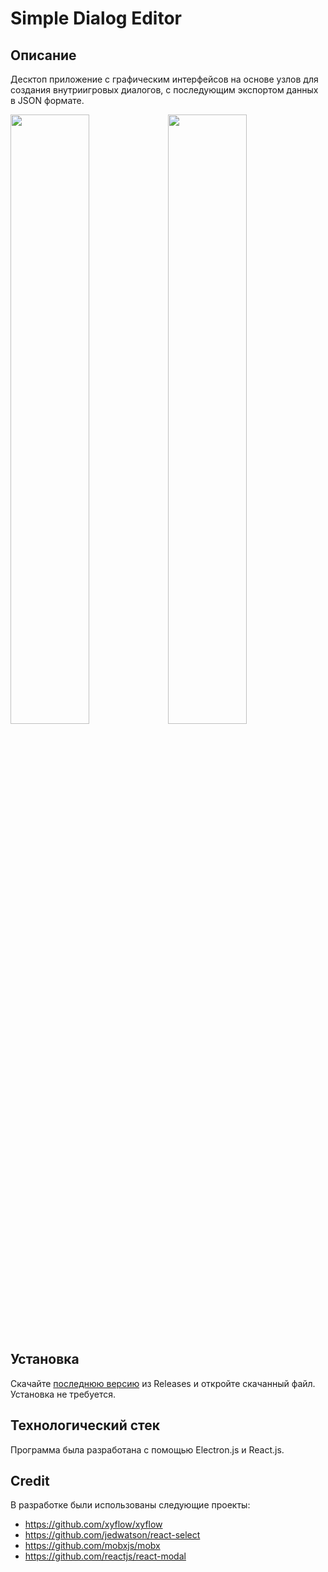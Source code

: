 # Simple Dialog Editor
## Описание
Десктоп приложение с графическим интерфейсов на основе узлов для создания внутриигровых диалогов, с последующим экспортом данных в JSON формате.
<div>
  <img src="https://github.com/MentalSmoge/Simple-Dialog-Editor/assets/44842017/36cab4fe-f87a-4c40-9ccf-e95287c6bce1" width="50%"><img src="https://github.com/MentalSmoge/Simple-Dialog-Editor/assets/44842017/08e93c8b-62cc-4e80-830f-40f36c9519ef" width="50%" >
</div>


## Установка
Скачайте [последнюю версию](https://github.com/MentalSmoge/Simple-Dialog-Editor/releases/latest) из Releases и откройте скачанный файл. Установка не требуется.

## Технологический стек
Программа была разработана с помощью Electron.js и React.js.

## Credit
В разработке были использованы следующие проекты:
- https://github.com/xyflow/xyflow
- https://github.com/jedwatson/react-select
- https://github.com/mobxjs/mobx
- https://github.com/reactjs/react-modal
